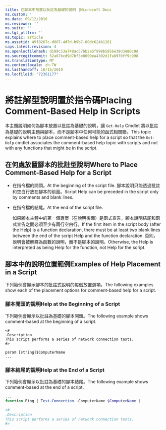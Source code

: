 ```yaml
---
title: 在腳本中放置以批註為基礎的說明 |Microsoft Docs
ms.custom: ''
ms.date: 09/12/2016
ms.reviewer: ''
ms.suite: ''
ms.tgt_pltfrm: ''
ms.topic: article
ms.assetid: 49f8267c-d887-4d7d-b9b7-80dc624b1261
caps.latest.revision: 4
ms.openlocfilehash: d199c53a748ac57bb2a5f998b5056e39d3e80c0d
ms.sourcegitcommit: 52a67bcd9d7bf3e8600ea4302d1fa8970ff9c998
ms.translationtype: MT
ms.contentlocale: zh-TW
ms.lasthandoff: 10/15/2019
ms.locfileid: "72361177"
---
```

# <a name="placing-comment-based-help-in-scripts"></a><span data-ttu-id="1218e-102">將註解型說明置於指令碼</span><span class="sxs-lookup"><span data-stu-id="1218e-102">Placing Comment-Based Help in Scripts</span></span>

<span data-ttu-id="1218e-103">本主題說明如何為腳本放置以批註為基礎的說明，讓 `Get-Help` Cmdlet 將以批註為基礎的說明主題與腳本，而不是腳本中任何可能的函式相關聯。</span><span class="sxs-lookup"><span data-stu-id="1218e-103">This topic explains where to place comment-based help for a script so that the `Get-Help` cmdlet associates the comment-based help topic with scripts and not with any functions that might be in the script.</span></span>

## <a name="where-to-place-comment-based-help-for-a-script"></a><span data-ttu-id="1218e-104">在何處放置腳本的批註型說明</span><span class="sxs-lookup"><span data-stu-id="1218e-104">Where to Place Comment-Based Help for a Script</span></span>

- <span data-ttu-id="1218e-105">在指令檔的開頭。</span><span class="sxs-lookup"><span data-stu-id="1218e-105">At the beginning of the script file.</span></span> <span data-ttu-id="1218e-106">腳本說明只能透過批註和空白行放在腳本的前面。</span><span class="sxs-lookup"><span data-stu-id="1218e-106">Script Help can be preceded in the script only by comments and blank lines.</span></span>

- <span data-ttu-id="1218e-107">在指令檔的結尾。</span><span class="sxs-lookup"><span data-stu-id="1218e-107">At the end of the script file.</span></span>

  <span data-ttu-id="1218e-108">如果腳本主體中的第一個專案（在說明後面）是函式宣告，腳本說明結尾和函式宣告之間必須至少有兩行空白行。</span><span class="sxs-lookup"><span data-stu-id="1218e-108">If the first item in the script body (after the Help) is a function declaration, there must be at least two blank lines between the end of the script Help and the function declaration.</span></span> <span data-ttu-id="1218e-109">否則，說明會被解釋為函數的說明，而不是腳本的說明。</span><span class="sxs-lookup"><span data-stu-id="1218e-109">Otherwise, the Help is interpreted as being Help for the function, not Help for the script.</span></span>

## <a name="examples-of-help-placement-in-a-script"></a><span data-ttu-id="1218e-110">腳本中的說明位置範例</span><span class="sxs-lookup"><span data-stu-id="1218e-110">Examples of Help Placement in a Script</span></span>

 <span data-ttu-id="1218e-111">下列範例會顯示腳本的批註式說明的每個放置選項。</span><span class="sxs-lookup"><span data-stu-id="1218e-111">The following examples show each of the placement options for comment-based help for a script.</span></span>

### <a name="help-at-the-beginning-of-a-script"></a><span data-ttu-id="1218e-112">腳本開頭的說明</span><span class="sxs-lookup"><span data-stu-id="1218e-112">Help at the Beginning of a Script</span></span>

 <span data-ttu-id="1218e-113">下列範例會顯示以批註為基礎的腳本開頭。</span><span class="sxs-lookup"><span data-stu-id="1218e-113">The following example shows comment-based at the beginning of a script.</span></span>

```
<#
.Description
This script performs a series of network connection tests.
#>

param [string]$ComputerName
...
```

### <a name="help-at-the-end-of-a-script"></a><span data-ttu-id="1218e-114">腳本結尾的說明</span><span class="sxs-lookup"><span data-stu-id="1218e-114">Help at the End of a Script</span></span>

 <span data-ttu-id="1218e-115">下列範例會顯示以批註為基礎的腳本結尾。</span><span class="sxs-lookup"><span data-stu-id="1218e-115">The following example shows comment-based at the end of a script.</span></span>

```powershell
...
function Ping { Test-Connection -ComputerName $ComputerName }

<#
.Description
This script performs a series of network connection tests.
#>

```